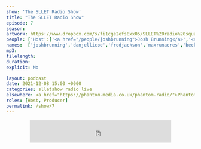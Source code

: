 ```yaml
---
show: 'The SLLET Radio Show'
title: "The SLLET Radio Show"
episode: 7
season: 
artwork: https://www.dropbox.com/s/fi1cge2efs8xx05/SLLET%20radio%20square.png?raw=1
people: ['Host':['<a href="/people/joshbrunning">Josh Brunning</a>','<a href="/people/danjellicoe">Dan Jellicoe</a>'], 'Guests': ['<a href="/people/fredjackson">Fred Jackson</a>','<a href="/people/maxrunacres">Max Runacres</a>','<a href="/people/beckyfarrar">Becky Farrar</a>','<a href="/people/chrisrice">Chris Rice</a>']]
names:  ['joshbrunning','danjellicoe','fredjackson','maxrunacres','beckyfarrar','chrisrice']
mp3: 
filelength: 
duration: 
explicit: No

layout: podcast
date: 2021-12-08 15:00 +0000
categories: slletshow radio live
elsewhere: <a href="https://phantom-media.co.uk/phantom-radio/">Phantom Media</a>
roles: [Host, Producer]
permalink: /show/7
---
```


<div style="text-align: center; margin: 15px 0; padding: 0"><iframe style="width: 75%; height: 60px; border: 0;" src="https://player.shoutca.st/?username=phantommedia"></iframe></div>
